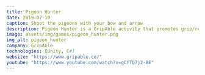 ```yaml
---
title: Pigeon Hunter
date: 2019-07-10
caption: Shoot the pigeons with your bow and arrow
description: Pigeon Hunter is a GripAble activity that promotes grip/release for exercise and rehabilitation. Fight hordes of pigeons with your bow and arrows, before they smear all over the most important monuments of the world!
image: assets/img/games/pigeon_hunter.png
img_alt: pigeon_hunter
company: GripAble
technologies: [Unity, C#]
website: "https://www.gripable.co/"
youtube: "https://www.youtube.com/watch?v=gCYTQ7j2-8E"
---
```

